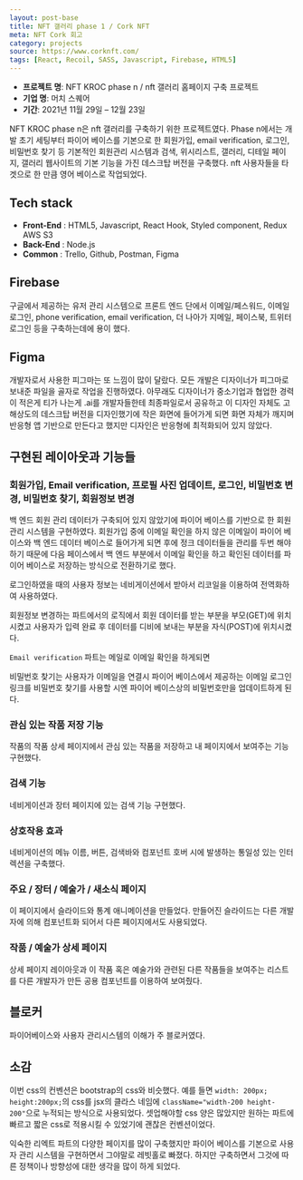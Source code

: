 ```yaml
---
layout: post-base
title: NFT 갤러리 phase 1 / Cork NFT
meta: NFT Cork 회고
category: projects
source: https://www.corknft.com/
tags: [React, Recoil, SASS, Javascript, Firebase, HTML5]
---
```


- **프로젝트 명**: NFT KROC phase n / nft 갤러리 홈페이지 구축 프로젝트
- **기업 명**: 머치 스퀘어
- **기간**: 2021년 11월 29일 – 12월 23일

NFT KROC phase n은 nft 갤러리를 구축하기 위한 프로젝트였다. Phase n에서는 개발 초기 세팅부터 파이어 베이스를 기본으로 한 회원가입, email verification, 로그인, 비밀번호 찾기 등 기본적인 회원관리 시스템과 검색, 위시리스트, 갤러리, 디테일 페이지, 갤러리 웹사이트의 기본 기능을 가진 데스크탑 버전을 구축했다. nft 사용자들을 타겟으로 한 만큼 영어 베이스로 작업되었다.

## Tech stack

- **Front-End** : HTML5, Javascript, React Hook, Styled component, Redux AWS S3
- **Back-End** : Node.js
- **Common** : Trello, Github, Postman, Figma

## Firebase

구글에서 제공하는 유저 관리 시스템으로 프론트 엔드 단에서 이메일/페스워드, 이메일 로그인, phone verification, email verification, 더 나아가 지메일, 페이스북, 트위터 로그인 등을 구축하는데에 용이 했다.

## Figma

개발자로서 사용한 피그마는 또 느낌이 많이 달랐다. 모든 개발은 디자이너가 피그마로 보내준 파일을 골자로 작업을 진행하였다. 아무래도 디자이너가 중소기업과 협업한 경력이 적은게 티가 나는게 .ai를 개발자들한테 최종파일로서 공유하고 이 디자인 자체도 고해상도의 데스크탑 버전을 디자인했기에 작은 화면에 들어가게 되면 화면 자체가 깨지며 반응형 앱 기반으로 만든다고 했지만 디자인은 반응형에 최적화되어 있지 않았다.

## 구현된 레이아웃과 기능들

### 회원가입, Email verification, 프로필 사진 업데이트, 로그인, 비밀번호 변경, 비밀번호 찾기, 회원정보 변경

백 엔드 회원 관리 데이터가 구축되어 있지 않았기에 파이어 베이스를 기반으로 한 회원관리 시스템을 구현하였다. 회원가입 중에 이메일 확인을 하지 않은 이메일이 파이어 베이스와 백 엔드 데이터 베이스로 들어가게 되면 후에 정크 데이터들을 관리를 두번 해야하기 때문에 다음 페이스에서 백 엔드 부분에서 이메일 확인을 하고 확인된 데이터를 파이어 베이스로 저장하는 방식으로 전환하기로 했다.

로그인하였을 때의 사용자 정보는 네비게이션에서 받아서 리코일을 이용하여 전역화하여 사용하였다.

회원정보 변경하는 파트에서의 로직에서 회원 데이터를 받는 부분을 부모(GET)에 위치시켰고 사용자가 입력 완료 후 데이터를 디비에 보내는 부분을 자식(POST)에 위치시켰다.

`Email verification` 파트는 메일로 이메일 확인을 하게되면

비밀번호 찾기는 사용자가 이메일을 연결시 파이어 베이스에서 제공하는 이메일 로그인 링크를 비밀번호 찾기를 사용할 시엔 파이어 베이스상의 비밀번호만을 업데이트하게 된다.

### 관심 있는 작품 저장 기능

작품의 작품 상세 페이지에서 관심 있는 작품을 저장하고 내 페이지에서 보여주는 기능 구현했다.

### 검색 기능

네비게이션과 장터 페이지에 있는 검색 기능 구현했다.

### 상호작용 효과

네비게이션의 메뉴 이름, 버튼, 검색바와 컴포넌트 호버 시에 발생하는 통일성 있는 인터렉션을 구축했다.

### 주요 / 장터 / 예술가 / 새소식 페이지

이 페이지에서 슬라이드와 통계 애니메이션을 만들었다. 만들어진 슬라이드는 다른 개발자에 의해 컴포넌트화 되어서 다른 페이지에서도 사용되었다.

### 작품 / 예술가 상세 페이지

상세 페이지 레이아웃과 이 작품 혹은 예술가와 관련된 다른 작품들을 보여주는 리스트를 다른 개발자가 만든 공용 컴포넌트를 이용하여 보여줬다.

## 블로커

파이어베이스와 사용자 관리시스템의 이해가 주 블로커였다.

## 소감

이번 css의 컨벤션은 bootstrap의 css와 비슷했다. 예를 들면 `width: 200px; height:200px;`의 css를 jsx의 클라스 네임에 `className="width-200 height-200"`으로 누적되는 방식으로 사용되었다. 셋업해야할 css 양은 많았지만 원하는 파트에 빠르고 짧은 css로 적용시킬 수 있었기에 괜찮은 컨벤션이었다.

익숙한 리엑트 파트의 다양한 페이지를 많이 구축했지만 파이어 베이스를 기본으로 사용자 관리 시스템을 구현하면서 그야말로 레빗홀로 빠졌다. 하지만 구축하면서 그것에 따른 정책이나 방향성에 대한 생각을 많이 하게 되었다.
